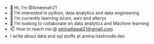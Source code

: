 - 👋 Hi, I’m @Ameenah21
- 👀 I’m interested in python, data analytics and data engineering
- 🌱 I’m currently learning azure, aws and alteryx
- 💞️ I’m looking to collaborate on data analytics and Machine learning
- 📫 How to reach me @ aminatlawal21@gmail.com
- I write about data and sql stuffs at amina.hashnode.dev

<!---
Ameenah21/Ameenah21 is a ✨ special ✨ repository because its `README.md` (this file) appears on your GitHub profile.
You can click the Preview link to take a look at your changes.
--->
